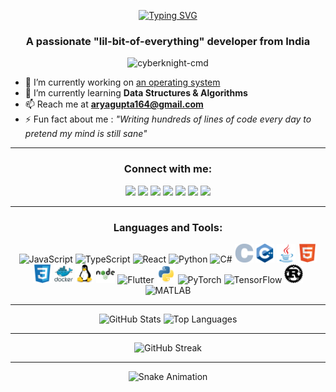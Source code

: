<p align="center">
  <a href="https://git.io/typing-svg">
    <img src="https://readme-typing-svg.demolab.com?font=Fira+Code&pause=1000&width=1000&lines=Hey+Git-World%2C+Arya+reporting+for+some+code+duty;Welcome+to+my+GitHub+lair+%E2%80%93+beware+of+flying+semicolons+and+falling+braces;Living+in+a+world+of+infinite+loops+and+undefined+behaviors.;I+write+code+so+my+computer+can+work+harder+while+I+nap." alt="Typing SVG" />
  </a>
</p>



<h3 align="center">A passionate "lil-bit-of-everything" developer from India</h3>

<p align="center">
  <img src="https://komarev.com/ghpvc/?username=cyberknight-cmd&label=Profile%20views&color=0e75b6&style=flat" alt="cyberknight-cmd" />
</p>

- 🔭 I’m currently working on [an operating system](<repo-link>)
- 🌱 I’m currently learning **Data Structures & Algorithms**
- 📫 Reach me at **aryagupta164@gmail.com**
- ⚡ Fun fact about me : *"Writing hundreds of lines of code every day to pretend my mind is still sane"*

---

<h3 align="center">Connect with me:</h3>

<p align="center">
  <a href="https://dev.to/cyberknight-cmd"><img src="https://img.shields.io/badge/Dev.to-000000?style=for-the-badge&logo=devdotto&logoColor=white" /></a>
  <a href="https://twitter.com/cyberknight_cmd"><img src="https://img.shields.io/badge/Twitter-1DA1F2?style=for-the-badge&logo=twitter&logoColor=white" /></a>
  <a href="https://linkedin.com/in/aryagupta2304"><img src="https://img.shields.io/badge/LinkedIn-0077B5?style=for-the-badge&logo=linkedin&logoColor=white" /></a>
  <a href="https://instagram.com/cyberknight_ig"><img src="https://img.shields.io/badge/Instagram-E4405F?style=for-the-badge&logo=instagram&logoColor=white" /></a>
  <a href="https://www.hackerrank.com/aryagupta164"><img src="https://img.shields.io/badge/HackerRank-2EC866?style=for-the-badge&logo=hackerrank&logoColor=white" /></a>
  <a href="https://codeforces.com/profile/cyberknight_cmd"><img src="https://img.shields.io/badge/Codeforces-1F8ACB?style=for-the-badge&logo=codeforces&logoColor=white" /></a>
  <a href="https://www.leetcode.com/arya2024"><img src="https://img.shields.io/badge/LeetCode-FFA116?style=for-the-badge&logo=leetcode&logoColor=black" /></a>
</p>

---

<h3 align="center">Languages and Tools:</h3>

<p align="center">
  <img src="https://cdn.jsdelivr.net/gh/devicons/devicon/icons/javascript/javascript-original.svg" height="30" alt="JavaScript" />
  <img src="https://cdn.jsdelivr.net/gh/devicons/devicon/icons/typescript/typescript-original.svg" height="30" alt="TypeScript" />
  <img src="https://cdn.jsdelivr.net/gh/devicons/devicon/icons/react/react-original.svg" height="30" alt="React" />
  <img src="https://cdn.jsdelivr.net/gh/devicons/devicon/icons/python/python-original.svg" height="30" alt="Python" />
  <img src="https://cdn.jsdelivr.net/gh/devicons/devicon/icons/csharp/csharp-original.svg" height="30" alt="C#" />
  <img src="https://raw.githubusercontent.com/devicons/devicon/master/icons/c/c-original.svg" height="30" alt="C" />
  <img src="https://raw.githubusercontent.com/devicons/devicon/master/icons/cplusplus/cplusplus-original.svg" height="30" alt="C++" />
  <img src="https://raw.githubusercontent.com/devicons/devicon/master/icons/java/java-original.svg" height="30" alt="Java" />
  <img src="https://raw.githubusercontent.com/devicons/devicon/master/icons/html5/html5-original.svg" height="30" alt="HTML5" />
  <img src="https://raw.githubusercontent.com/devicons/devicon/master/icons/css3/css3-original.svg" height="30" alt="CSS3" />
  <img src="https://raw.githubusercontent.com/devicons/devicon/master/icons/docker/docker-original-wordmark.svg" height="30" alt="Docker" />
  <img src="https://raw.githubusercontent.com/devicons/devicon/master/icons/linux/linux-original.svg" height="30" alt="Linux" />
  <img src="https://raw.githubusercontent.com/devicons/devicon/master/icons/nodejs/nodejs-original-wordmark.svg" height="30" alt="Node.js" />
  <img src="https://www.vectorlogo.zone/logos/flutterio/flutterio-icon.svg" height="30" alt="Flutter" />
  <img src="https://raw.githubusercontent.com/devicons/devicon/master/icons/python/python-original.svg" height="30" alt="Python" />
  <img src="https://www.vectorlogo.zone/logos/pytorch/pytorch-icon.svg" height="30" alt="PyTorch" />
  <img src="https://www.vectorlogo.zone/logos/tensorflow/tensorflow-icon.svg" height="30" alt="TensorFlow" />
  <img src="https://raw.githubusercontent.com/devicons/devicon/master/icons/rust/rust-plain.svg" height="30" alt="Rust" />
  <img src="https://upload.wikimedia.org/wikipedia/commons/2/21/Matlab_Logo.png" height="30" alt="MATLAB" />
</p>

---

<div align="center">
  <img src="https://github-readme-stats.vercel.app/api?username=cyberknight-cmd&show_icons=true&theme=dracula&hide_border=false&include_all_commits=true&count_private=true" height="150" alt="GitHub Stats" />
  <img src="https://github-readme-stats.vercel.app/api/top-langs?username=cyberknight-cmd&layout=compact&theme=dracula&hide_border=false" height="150" alt="Top Languages" />
</div>

---

<p align="center">
  <img src="https://github-readme-streak-stats.herokuapp.com/?user=cyberknight-cmd&theme=dracula&hide_border=false" alt="GitHub Streak" />
</p>

---

<p align="center">
  <img src="https://raw.githubusercontent.com/maurodesouza/maurodesouza/output/snake.svg" alt="Snake Animation" />
</p>
